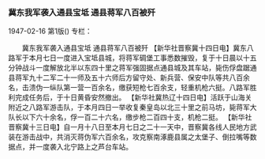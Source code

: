 ### 冀东我军袭入通县宝坻  通县蒋军八百被歼

1947-02-16
第1版()
专栏：

　　冀东我军袭入通县宝坻
    通县蒋军八百被歼
    【新华社晋察冀十四日电】冀东八路军于本月七日一度进入宝坻县城，将蒋军碉堡工事悉数摧毁，复于十日晨以十五分钟战斗一度解放北半以东四十里之蒋军强固据点通县城及其车站，毙伤俘盘踞通县蒋军九十二军二十一师及五十六师后方留守处、新兵营、保安中队等共八百余名，击溃伪一纵队第一营一百余名，缴获短枪七百余支，轻重机枪六挺。八路军胜利完成任务后，于十日黄昏安然撤出。
    【新华社冀热辽十四日电】活跃于山海关附近之八路军游击队，于本月四日一举收复秦皇岛以北三十里之前马坊，毙蒋军大队长以下六十余名，俘一百二十六名，缴步枪二百四十支，机枪二挺。
    【新华社晋察冀十三日电】自一月十八日至本月七日之二十一天中，晋察冀各线人民地方武装在游击战中，共消灭蒋伪军六百余名，攻克察南涿鹿县属之太堡子、倒拉嘴等数据点，并一度袭入北宁路上之芦台车站。
